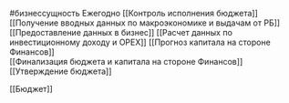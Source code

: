#бизнессущность 
Ежегодно
[[Контроль исполнения бюджета]]
[[Получение вводных данных по макроэкономике и выдачам от РБ]]
[[Предоставление данных в бизнес]]
[[Расчет данных по инвестиционному доходу и OPEX]]
[[Прогноз капитала на стороне Финансов]]  
[[Финализация бюджета и капитала на стороне Финансов]] 
[[Утверждение бюджета]]

[[Бюджет]]
